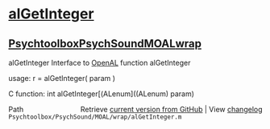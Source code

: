 # [alGetInteger](alGetInteger)
## [Psychtoolbox](Psychtoolbox)[PsychSound](PsychSound)[MOAL](MOAL)[wrap](wrap)

alGetInteger  Interface to [OpenAL](OpenAL) function alGetInteger  
  
usage:  r = alGetInteger( param )  
  
C function:  int alGetInteger[(ALenum]((ALenum) param)  




<div class="code_header" style="text-align:right;">
  <span style="float:left;">Path&nbsp;&nbsp;</span> <span class="counter">Retrieve <a href=
  "https://raw.github.com/Psychtoolbox-3/Psychtoolbox-3/beta/Psychtoolbox/PsychSound/MOAL/wrap/alGetInteger.m">current version from GitHub</a> | View <a href=
  "https://github.com/Psychtoolbox-3/Psychtoolbox-3/commits/beta/Psychtoolbox/PsychSound/MOAL/wrap/alGetInteger.m">changelog</a></span>
</div>
<div class="code">
  <code>Psychtoolbox/PsychSound/MOAL/wrap/alGetInteger.m</code>
</div>

